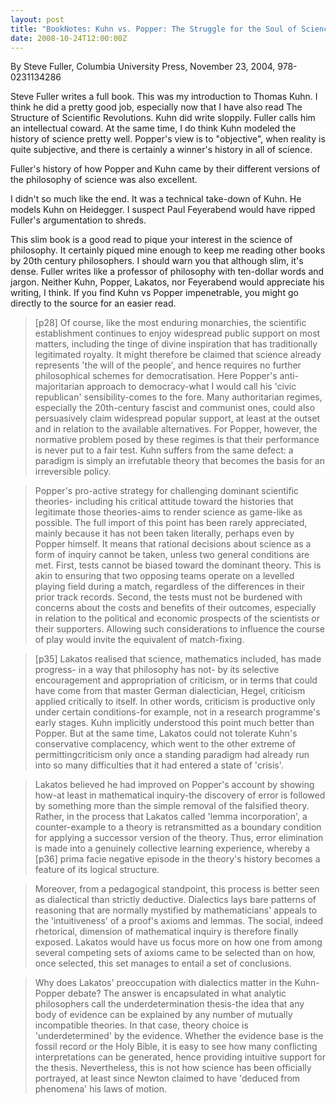 ```yaml
---
layout: post
title: "BookNotes: Kuhn vs. Popper: The Struggle for the Soul of Science"
date: 2008-10-24T12:00:00Z
---
```

By Steve Fuller, Columbia University Press, November 23, 2004, 978-0231134286

Steve Fuller writes a full book.  This was my introduction to
Thomas Kuhn.  I think he did a pretty good job, especially now that I
have also read The Structure of Scientific Revolutions.  Kuhn did
write sloppily.  Fuller calls him an intellectual coward.  At the same
time, I do think Kuhn modeled the history of science pretty well.
Popper's view is to "objective", when reality is quite subjective, and
there is certainly a winner's history in all of science.

Fuller's history of how Popper and Kuhn came by their different
versions of the philosophy of science was also excellent.

I didn't so much like the end.  It was a technical take-down of Kuhn.
He models Kuhn on Heidegger.  I suspect Paul Feyerabend would have
ripped Fuller's argumentation to shreds.

This slim book is a good read to pique your interest in the science of
philosophy.  It certainly piqued mine enough to keep me reading other
books by 20th century philosophers.  I should warn you that although
slim, it's dense.  Fuller writes like a professor of philosophy with
ten-dollar words and jargon.  Neither Kuhn, Popper, Lakatos, nor
Feyerabend would appreciate his writing, I think.  If you find Kuhn vs
Popper impenetrable, you might go directly to the source for an easier
read.


> [p28] Of course, like the most enduring monarchies, the scientific
> establishment continues to enjoy widespread public support on most
> matters, including the tinge of divine inspiration that has
> traditionally legitimated royalty. It might therefore be claimed that
> science already represents 'the will of the people', and hence
> requires no further philosophical schemes for democratisation. Here
> Popper's anti-majoritarian approach to democracy-what I would call his
> 'civic republican' sensibility-comes to the fore. Many authoritarian
> regimes, especially the 20th-century fascist and communist ones, could
> also persuasively claim widespread popular support, at least at the
> outset and in relation to the available alternatives. For Popper,
> however, the normative problem posed by these regimes is that their
> performance is never put to a fair test. Kuhn suffers from the same
> defect: a paradigm is simply an irrefutable theory that becomes the
> basis for an irreversible policy.



> Popper's pro-active strategy for challenging dominant scientific
> theories- including his critical attitude toward the histories that
> legitimate those theories-aims to render science as game-like as
> possible. The full import of this point has been rarely appreciated,
> mainly because it has not been taken literally, perhaps even by Popper
> himself. It means that rational decisions about science as a form of
> inquiry cannot be taken, unless two general conditions are met. First,
> tests cannot be biased toward the dominant theory. This is akin to
> ensuring that two opposing teams operate on a levelled playing field
> during a match, regardless of the differences in their prior track
> records. Second, the tests must not be burdened with concerns about
> the costs and benefits of their outcomes, especially in relation to
> the political and economic prospects of the scientists or their
> supporters. Allowing such considerations to influence the course of
> play would invite the equivalent of match-fixing.



> [p35] Lakatos realised that science, mathematics included, has made
> progress- in a way that philosophy has not- by its selective
> encouragement and appropriation of criticism, or in terms that could
> have come from that master German dialectician, Hegel, criticism
> applied critically to itself. In other words, criticism is productive
> only under certain conditions-for example, not in a research
> programme's early stages. Kuhn implicitly understood this point much
> better than Popper. But at the same time, Lakatos could not tolerate
> Kuhn's conservative complacency, which went to the other extreme of
> permittingcriticism only once a standing paradigm had already run into
> so many difficulties that it had entered a state of 'crisis'.



> Lakatos believed he had improved on Popper's account by showing how-at
> least in mathematical inquiry-the discovery of error is followed by
> something more than the simple removal of the falsified
> theory. Rather, in the process that Lakatos called 'lemma
> incorporation', a counter-example to a theory is retransmitted as a
> boundary condition for applying a successor version of the
> theory. Thus, error elimination is made into a genuinely collective
> learning experience, whereby a [p36] prima facie negative episode in
> the theory's history becomes a feature of its logical structure.



> Moreover, from a pedagogical standpoint, this process is better seen
> as dialectical than strictly deductive. Dialectics lays bare patterns
> of reasoning that are normally mystified by mathematicians' appeals to
> the 'intuitiveness' of a proof's axioms and lemmas. The social, indeed
> rhetorical, dimension of mathematical inquiry is therefore finally
> exposed. Lakatos would have us focus more on how one from among
> several competing sets of axioms came to be selected than on how, once
> selected, this set manages to entail a set of conclusions.



> Why does Lakatos' preoccupation with dialectics matter in the
> Kuhn-Popper debate? The answer is encapsulated in what analytic
> philosophers call the underdetermination thesis-the idea that any body
> of evidence can be explained by any number of mutually incompatible
> theories. In that case, theory choice is 'underdetermined' by the
> evidence. Whether the evidence base is the fossil record or the Holy
> Bible, it is easy to see how many conflicting interpretations can be
> generated, hence providing intuitive support for the
> thesis. Nevertheless, this is not how science has been officially
> portrayed, at least since Newton claimed to have 'deduced from
> phenomena' his laws of motion.



